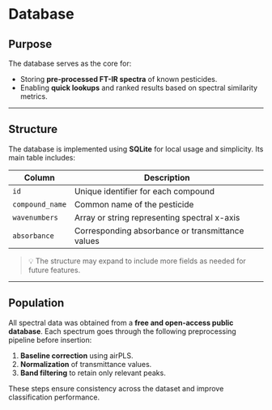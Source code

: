 # Database

## Purpose

The database serves as the core for:

- Storing **pre-processed FT-IR spectra** of known pesticides.
- Enabling **quick lookups** and ranked results based on spectral similarity metrics.

---

## Structure

The database is implemented using **SQLite** for local usage and simplicity. Its main table includes:

| Column           | Description                                       |
|------------------|---------------------------------------------------|
| `id`             | Unique identifier for each compound               |
| `compound_name`  | Common name of the pesticide                      |
| `wavenumbers`    | Array or string representing spectral x-axis      |
| `absorbance`     | Corresponding absorbance or transmittance values  |

> 💡 The structure may expand to include more fields as needed for future features.

---

## Population

All spectral data was obtained from a **free and open-access public database**. Each spectrum goes through the following preprocessing pipeline before insertion:

1. **Baseline correction** using airPLS.
2. **Normalization** of transmittance values.
3. **Band filtering** to retain only relevant peaks.

These steps ensure consistency across the dataset and improve classification performance.